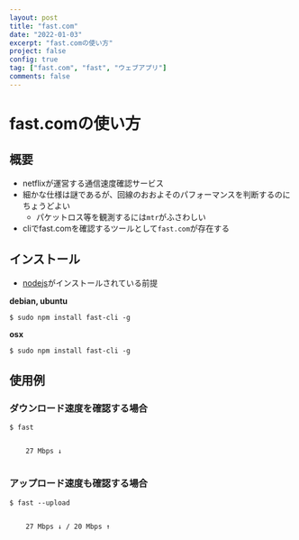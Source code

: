 ```yaml
---
layout: post
title: "fast.com"
date: "2022-01-03"
excerpt: "fast.comの使い方"
project: false
config: true
tag: ["fast.com", "fast", "ウェブアプリ"]
comments: false
---
```


# fast.comの使い方

## 概要
 - netflixが運営する通信速度確認サービス
 - 細かな仕様は謎であるが、回線のおおよそのパフォーマンスを判断するのにちょうどよい
   - パケットロス等を観測するには`mtr`がふさわしい
 - cliでfast.comを確認するツールとして`fast.com`が存在する


## インストール
 - [nodejs](/node/)がインストールされている前提

**debian, ubuntu**  
```console
$ sudo npm install fast-cli -g
```

**osx**  
```console
$ sudo npm install fast-cli -g
```

## 使用例

### ダウンロード速度を確認する場合
```console
$ fast


    27 Mbps ↓


```

### アップロード速度も確認する場合

```console
$ fast --upload


    27 Mbps ↓ / 20 Mbps ↑


```

